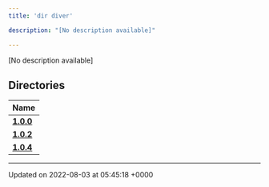 ```yaml
---
title: 'dir diver'

description: "[No description available]"

---
```







[No description available]

## Directories

| Name           |
| -------------- |
| **[1.0.0](/documentation/code/gambit_sphinx/files/dir_6c04a1e179ff3f90d749306cdd76978f/#dir-1.0.0)**  |
| **[1.0.2](/documentation/code/gambit_sphinx/files/dir_8377966446dd4e09f5d090c6a2b8fcf0/#dir-1.0.2)**  |
| **[1.0.4](/documentation/code/gambit_sphinx/files/dir_298c204ec23185c23e79e52b448534b2/#dir-1.0.4)**  |






-------------------------------

Updated on 2022-08-03 at 05:45:18 +0000
